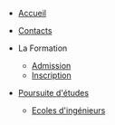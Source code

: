 - [Accueil](/)

- [Contacts](/contacts)

- La Formation
    - [Admission](/admission)
        <!-- - via Parcoursup
        - ~~hors Parcoursup~~ -->
    - [Inscription](/inscription)

- [Poursuite d'études](/poursuite-etudes/)
    - [Ecoles d'ingénieurs](/poursuite-etudes/ecoles-ingenieurs.md)